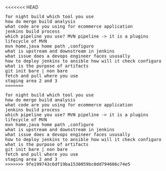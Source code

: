 <<<<<<< HEAD
<pre>
for night build which tool you use
how do merge build analysis
what code are you using for ecommerce application
jenkins build process
which pipeline you use? MVN pipeline -> it is a plugins
lifecycle of MVN
mvn home,java home path ,configure
what is upstream and downstream in jenkins
what issue does a devops engineer faces ususally
how to deploy jenkins to ansible how will it check configuration
what is the purpose of artifacts
git init bare | non bare
fetch and pull where you use
staging area 2 and 3
=======
<pre>
for night build which tool you use
how do merge build analysis
what code are you using for ecommerce application
jenkins build process
which pipeline you use? MVN pipeline -> it is a plugins
lifecycle of MVN
mvn home,java home path ,configure
what is upstream and downstream in jenkins
what issue does a devops engineer faces ususally
how to deploy jenkins to ansible how will it check configuration
what is the purpose of artifacts
git init bare | non bare
fetch and pull where you use
staging area 2 and 3
>>>>>>> 9fe199743c6df19ba1530059bc0dd794606c74e5
</pre>